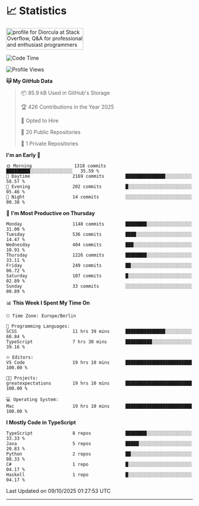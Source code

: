 # 📈 Statistics
 <a href="https://stackoverflow.com/users/10433530/diorcula"><img src="https://stackoverflow.com/users/flair/10433530.png" width="208" height="58" alt="profile for Diorcula at Stack Overflow, Q&amp;A for professional and enthusiast programmers" title="profile for Diorcula at Stack Overflow, Q&amp;A for professional and enthusiast programmers"></a>
 
<!--START_SECTION:waka-->
![Code Time](http://img.shields.io/badge/Code%20Time-678%20hrs%2017%20mins-blue)

![Profile Views](http://img.shields.io/badge/Profile%20Views-0-blue)

**🐱 My GitHub Data** 

> 📦 85.9 kB Used in GitHub's Storage 
 > 
> 🏆 426 Contributions in the Year 2025
 > 
> 💼 Opted to Hire
 > 
> 📜 20 Public Repositories 
 > 
> 🔑 1 Private Repositories 
 > 
**I'm an Early 🐤** 

```text
🌞 Morning                1318 commits        █████████░░░░░░░░░░░░░░░░   35.59 % 
🌆 Daytime                2169 commits        ███████████████░░░░░░░░░░   58.57 % 
🌃 Evening                202 commits         █░░░░░░░░░░░░░░░░░░░░░░░░   05.46 % 
🌙 Night                  14 commits          ░░░░░░░░░░░░░░░░░░░░░░░░░   00.38 % 
```
📅 **I'm Most Productive on Thursday** 

```text
Monday                   1148 commits        ████████░░░░░░░░░░░░░░░░░   31.00 % 
Tuesday                  536 commits         ████░░░░░░░░░░░░░░░░░░░░░   14.47 % 
Wednesday                404 commits         ███░░░░░░░░░░░░░░░░░░░░░░   10.91 % 
Thursday                 1226 commits        ████████░░░░░░░░░░░░░░░░░   33.11 % 
Friday                   249 commits         ██░░░░░░░░░░░░░░░░░░░░░░░   06.72 % 
Saturday                 107 commits         █░░░░░░░░░░░░░░░░░░░░░░░░   02.89 % 
Sunday                   33 commits          ░░░░░░░░░░░░░░░░░░░░░░░░░   00.89 % 
```


📊 **This Week I Spent My Time On** 

```text
🕑︎ Time Zone: Europe/Berlin

💬 Programming Languages: 
SCSS                     11 hrs 39 mins      ███████████████░░░░░░░░░░   60.84 % 
TypeScript               7 hrs 30 mins       ██████████░░░░░░░░░░░░░░░   39.16 % 

🔥 Editors: 
VS Code                  19 hrs 10 mins      █████████████████████████   100.00 % 

🐱‍💻 Projects: 
greatexpectations        19 hrs 10 mins      █████████████████████████   100.00 % 

💻 Operating System: 
Mac                      19 hrs 10 mins      █████████████████████████   100.00 % 
```

**I Mostly Code in TypeScript** 

```text
TypeScript               8 repos             ████████░░░░░░░░░░░░░░░░░   33.33 % 
Java                     5 repos             █████░░░░░░░░░░░░░░░░░░░░   20.83 % 
Python                   2 repos             ██░░░░░░░░░░░░░░░░░░░░░░░   08.33 % 
C#                       1 repo              █░░░░░░░░░░░░░░░░░░░░░░░░   04.17 % 
Haskell                  1 repo              █░░░░░░░░░░░░░░░░░░░░░░░░   04.17 % 
```




 Last Updated on 09/10/2025 01:27:53 UTC
<!--END_SECTION:waka-->
 
---

